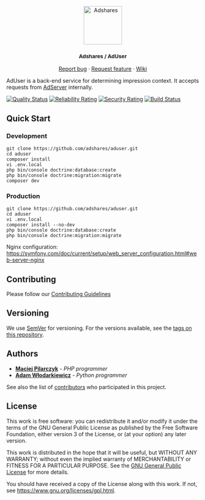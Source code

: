 <p align="center">
    <a href="https://adshares.net/" title="Adshares sp. z o.o." target="_blank">
        <img src="https://adshares.net/logos/ads.svg" alt="Adshares" width="100" height="100">
    </a>
</p>
<h3 align="center"><small>Adshares / AdUser</small></h3>
<p align="center">
    <a href="https://github.com/adshares/aduser/issues/new?template=bug_report.md&labels=Bug">Report bug</a>
    ·
    <a href="https://github.com/adshares/aduser/issues/new?template=feature_request.md&labels=New%20Feature">Request feature</a>
    ·
    <a href="https://github.com/adshares/aduser/wiki">Wiki</a>
</p>

AdUser is a back-end service for determining impression context.
It accepts requests from [AdServer](https://github.com/adshares/adserver) internally.

[![Quality Status](https://sonarcloud.io/api/project_badges/measure?project=adshares-aduser&metric=alert_status)](https://sonarcloud.io/dashboard?id=adshares-aduser)
[![Reliability Rating](https://sonarcloud.io/api/project_badges/measure?project=adshares-aduser&metric=reliability_rating)](https://sonarcloud.io/dashboard?id=adshares-aduser)
[![Security Rating](https://sonarcloud.io/api/project_badges/measure?project=adshares-aduser&metric=security_rating)](https://sonarcloud.io/dashboard?id=adshares-aduser)
[![Build Status](https://app.travis-ci.com/adshares/aduser.svg?branch=master)](https://app.travis-ci.com/github/adshares/aduser)

## Quick Start

### Development

```
git clone https://github.com/adshares/aduser.git
cd aduser
composer install
vi .env.local
php bin/console doctrine:database:create
php bin/console doctrine:migration:migrate
composer dev
```

### Production

```
git clone https://github.com/adshares/aduser.git
cd aduser
vi .env.local
composer install --no-dev
php bin/console doctrine:database:create
php bin/console doctrine:migration:migrate
```

Nginx configuration:
<https://symfony.com/doc/current/setup/web_server_configuration.html#web-server-nginx>

## Contributing

Please follow our [Contributing Guidelines](docs/CONTRIBUTING.md)

## Versioning

We use [SemVer](http://semver.org/) for versioning.
For the versions available, see the [tags on this repository](https://github.com/adshares/aduser/tags).

## Authors

* **[Maciej Pilarczyk](https://github.com/m-pilarczyk)** - _PHP programmer_
* **[Adam Włodarkiewicz](https://github.com/awlodarkiewicz)** - _Python programmer_

See also the list of [contributors](https://github.com/adshares/aduser/contributors) who participated in this project.


## License

This work is free software: you can redistribute it and/or modify
it under the terms of the GNU General Public License as published by
the Free Software Foundation, either version 3 of the License, or
(at your option) any later version.

This work is distributed in the hope that it will be useful,
but WITHOUT ANY WARRANTY; without even the implied warranty of
MERCHANTABILITY or FITNESS FOR A PARTICULAR PURPOSE. See the
[GNU General Public License](LICENSE) for more details.

You should have received a copy of the License along with this work.
If not, see <https://www.gnu.org/licenses/gpl.html>.
